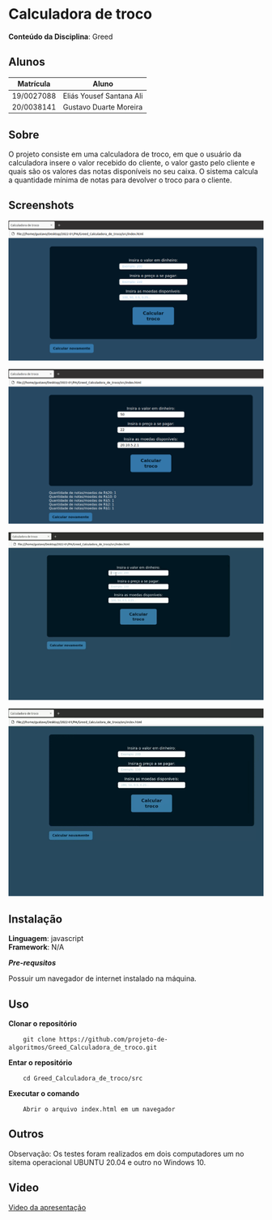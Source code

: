 # Calculadora de troco

**Conteúdo da Disciplina**: Greed<br>

## Alunos
|Matrícula | Aluno |
| -- | -- |
| 19/0027088 |  Eliás Yousef Santana Ali |
| 20/0038141  | Gustavo Duarte Moreira |

## Sobre 
O projeto consiste em uma calculadora de troco, em que o usuário da calculadora insere o valor recebido do cliente, o valor gasto pelo cliente e quais são os valores das notas disponíveis no seu caixa. O sistema calcula a quantidade mínima de notas para devolver o troco para o cliente.


## Screenshots


![Exemplo de troco 1](img/calculatroco0.png)


![Exemplo de troco 1](img/calculatroco1.png)



![Exemplo de troco 1](img/calculatroco2.gif)



![Exemplo de troco 1](img/calculatroco3.gif)

## Instalação 
**Linguagem**: javascript<br>
**Framework**: N/A<br>

***Pre-requsitos***

Possuir um navegador de internet instalado na máquina.

## Uso 
**Clonar o repositório**
```
    git clone https://github.com/projeto-de-algoritmos/Greed_Calculadora_de_troco.git
```
**Entar o repositório**
```
    cd Greed_Calculadora_de_troco/src
```
**Executar o comando**
```
    Abrir o arquivo index.html em um navegador
```
## Outros 
Observação: Os testes foram realizados em dois computadores um no sitema operacional UBUNTU 20.04 e outro no Windows 10.



## Video

[Video da apresentação](video/Greed_Calculadora_de_troco.mp4)




